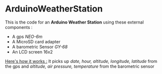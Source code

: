 # ArduinoWeatherStation

This is the code for an **Arduino Weather Station** using these external components :
- A gps *NEO-6m*
- A MicroSD card adapter
- A barometric Sensor *GY-68*
- An LCD screen 16x2

<u>Here's how it works :</u>
It picks up *date, hour, altitude, longitude, latitude* from the gps and *altitude, air pressure, temperature* from the barometric sensor
